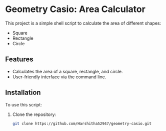 
# Geometry Casio: Area Calculator

This project is a simple shell script to calculate the area of different shapes:
- Square
- Rectangle
- Circle

## Features
- Calculates the area of a square, rectangle, and circle.
- User-friendly interface via the command line.

## Installation
To use this script:

1. Clone the repository:
   ```bash
   git clone https://github.com/Harshitha52947/geometry-casio.git
